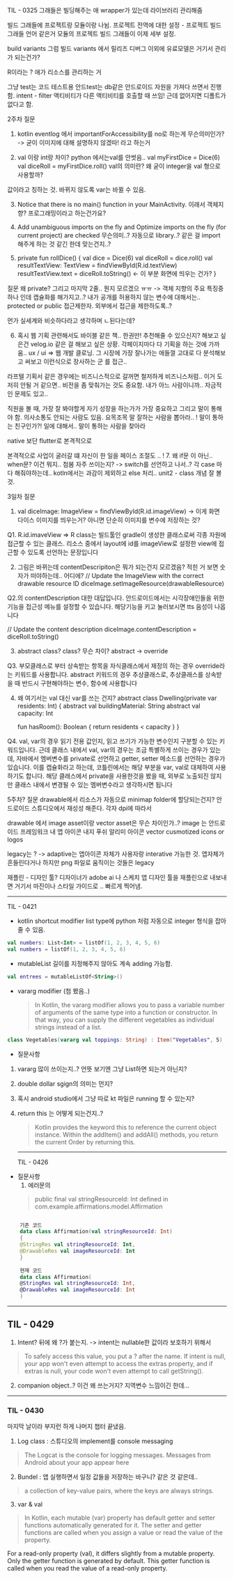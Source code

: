 TIL - 0325
그래들은 빌딩해주는 애
wrapper가 있는데 라이브러리 관리해줌

빌드 그래들에 프로젝트랑 모듈이랑 나뉨.
프로젝트 전역에 대한 설정 - 프로젝트 빌드 그래들 언어 같은거
모듈의 프로젝트 빌드 그래들이 이제 세부 설정. 

build variants
그럼 빌드 variants 에서 릴리즈 디버그 이외에 유료모델은 거기서 관리가 되는건가?

R이라는 ? 애가 리소스를 관리하는 거

그냥 test는 코드 테스트용
안드test는 db같은 안드로이드 자원을 가져다 쓰면서 진행함.
intent - filter 액티비티가 다른 액티비티를 호출할 때 쓰임! 근데 없어지면 디폴트가 없다고 함.

2주차 질문
1. kotlin eventlog 에서 importantForAccessibility를 no로 하는게 무슨의미인가?
-> 굳이 이미지에 대해 설명하지 않겠따! 라고 하는거

2. val 이랑 int랑 차이? python 에서는val를 안썻음..
    val myFirstDice = Dice(6)
    val diceRoll = myFirstDice.roll()
    val의 의미란? 왜 굳이 integer을 val 형으로 사용할까?

값이라고 칭하는 것. 바뀌지 않도록 var는 바뀔 수 있음.

3. Notice that there is no main() function in your MainActivity. 이래서 객체지향? 프로그래밍이라고 하는건가요?

4. Add unambiguous imports on the fly and Optimize imports on the fly (for current project) are checked 무슨의미..?
자동으로 library..? 같은 걸 import 해주게 하는 것 같긴 한데 맞는건지..?

5. private fun rollDice() {
    val dice = Dice(6)
    val diceRoll = dice.roll()
    val resultTextView: TextView = findViewById(R.id.textView)
    resultTextView.text = diceRoll.toString() <- 이 부분 화면에 띄우는 건가? }

질문 왜 private? 그리고 마지막 2줄.. 뭔지 모르겠으 ㅠㅠ
-> 객체 지향의 주요 특징중 하나 인데 캡슐화를 해가지고..? 내가 공개를 허용하지 않는 변수에 대해서는.. protected or public 접근제한자. 외부에서 접근을 제한하도록..?

먼가 실세계와 비슷하다라고 생각하며 ㄴ된다는데?

6. 혹시 웹 기획 관련해서도 바이블 같은 책.. 한권만! 추천해줄 수 있으신지?
해보고 싶은건 velog.io 같은 걸 해보고 싶은 상황.
각페이지마다 다 기획을 하는 것에 가까움.. 
ux / ui => 웹 개발 클로닝.
그 시장에 가장 잘나가는 애들껄 고대로 다 분석해보고 써보고 이런식으로 장사하는 군 를 접근.. 

라프텔 기획서 같은 경우에는 비즈니스적으로 갈꺼면 철저하게 비즈니스처럼.. 이거 도저히 안될 거 같으면.. 
비전을 좀 맞춰가는 것도 중요함. 내가 아느 사람이니까.. 자금적인 문제도 있고.. 

직원을 볼 때, 가장 잘 봐야할게 자기 성장을 하는가가 가장 중요하고 그리고 말이 통해야 함.
의사소통도 안되는 사람도 있음. 요목조목 말 잘하는 사람을 뽑아라.. !
말이 통하는 친구인가?! 일에 대해서.. 말이 통하는 사람을 찾아라

native 보단 flutter로 본격적으로 

본격적으로 사업이 굴러갈 떄 자신이 한 일을  페이스 조절도 .. ! 
7. 왜 if문 이 아닌.. when문? 이건 뭐지.. 첨봄 자주 쓰이는지?
-> switch를 선언하고 나서..? 각 case 마다 해줘야하는데.. 
kotln에서는 과감이 제외하고 else 처리.. 
unit2 - class 개념 잘 볼 것.

3일차 질문
1. val diceImage: ImageView = findViewById(R.id.imageView) -> 이게 화면 다이스 이미지를 띄우는거? 아니면 
단순히 이미지를 변수에 저장하는 것?

Q1. R.id.imaveView => R class는 빌드툴인 gradle이 생성한 클래스로써 각종 자원에 접근할 수 있는 클래스. 리소스 중에서 layout에 id를 imageView로 설정한 view에 접근할 수 있도록 선언하는 문장입니다

2. 그림은 바뀌는데 contentDescripiton은 뭐가 되는건지 모르겠음? 적힌 거 보면 숫자가 떠야하는데.. 어디에?
// Update the ImageView with the correct drawable resource ID
diceImage.setImageResource(drawableResource)

Q2.의 contentDescription 대한 대답입니다. 
안드로이드에서는 시각장애인들을 위한 기능을 접근성 메뉴를 설정할 수 있습니다. 해당기능을 키고 눌러보시면 tts 음성이 나옵니다

// Update the content description
diceImage.contentDescription = diceRoll.toString()

3. abstract class? class? 무슨 차이? abstract -> override

Q3. 부모클래스로 부터 상속받는 항목을 자식클래스에서 재정의 하는 경우 override라는 키워드를 사용합니다. 
abstract 키워드의 경우 추상클래스로, 추상클래스를 상속받을 때 반드시 구현해야하는 변수, 함수에 사용합니다

4. 왜 여기서는 val 대신 var를 쓰는 건지? 
abstract class Dwelling(private var residents: Int) {
    abstract val buildingMaterial: String
    abstract val capacity: Int
       
    fun hasRoom(): Boolean {
       return residents < capacity
   }
}

Q4. val, var의 경우 읽기 전용 값인지, 읽고 쓰기가 가능한 변수인지 구분할 수 있는 키워드입니다. 
근데 클래스 내에서 val, var의 경우는 조금 특별하게 쓰이는 경우가 있는데, 자바에서 멤버변수를 private로 선언하고 getter, setter 메소드를 선언하는 경우가 있습니다. 
이를 캡슐화라고 하는데, 코틀린에서는 해당 부분을 var, val로 대체하여 사용하기도 합니다. 
해당 클래스에서 private을 사용한것을 봤을 때, 외부로 노출되진 않지만 클래스 내에서 변경될 수 있는 멤버변수라고 생각하시면 됩니다

5주차? 질문
drawable에서
리소스가 자동으로 minimap folder에 할당되는건지?
안드로이드 스튜디오에서 재성성 해준다. 각자 dpi에 따라서

drawable 에서 image asset이랑 vector asset은 무슨 차이인가..?
image 는 안드로이드 프레임워크 내 앱 아이콘 내지 푸쉬 알리미 아이콘
vector cusmotized icons or logos

legacy는 ? -> adaptive는 앱아이콘 자체가 사용자랑 interative 가능한 것. 앱자체가 흔들린다거나 하지만 png 파일로 움직이는 것들은 legacy

재플린 - 디자인 툴? 디자이너가 adobe ai 나 스케치 앱 디자인 툴을 
재플린으로 내보내면 거기서 마진이나 스타일 가이드로 .. 빠르게 찍어냄.

___

TIL - 0421
* kotlin shortcut modifier
    list type에 python 처럼 자동으로 integer 형식을 잡아줄 수 있음.
``` kotlin
val numbers: List<Int> = listOf(1, 2, 3, 4, 5, 6)
val numbers = listOf(1, 2, 3, 4, 5, 6)
```

* mutableList 
    길이를 지정해주지 않아도 계속 adding 가능함.
``` kotlin
val entrees = mutableListOf<String>()
```

* vararg modifier (첨 봤음..)
    > In Kotlin, the vararg modifier allows you to pass a variable number of arguments of the same type into a function or constructor. In that way, you can supply the different vegetables as individual strings instead of a list.

``` kotlin 
class Vegetables(vararg val toppings: String) : Item("Vegetables", 5)
```

* 질문사항
1. vararg 많이 쓰이는지..? 언뜻 보기엔 그냥 List<string>하면 되는거 아닌지?

2. double dollar sgign의 의미는 먼지?

3. 혹시 android studio에서 그냥 따로 kt 파일은 running 할 수 있는지?

4. return this 는 어떻게 되는건지..?
    > Kotlin provides the keyword this to reference the current object instance. Within the addItem() and addAll() methods, you return the current Order by returning this.

    ___

    TIL - 0426
* 질문사항  
    1. 에러문의
    > public final val stringResourceId: Int defined in com.example.affirmations.model.Affirmation


``` kotlin 

    기존 코드
    data class Affirmation(val stringResourceId: Int)
    {
    @StringRes val stringResourceId: Int,
    @DrawableRes val imageResourceId: Int
    }
    
    현재 코드
    data class Affirmation(
    @StringRes val stringResourceId: Int,
    @DrawableRes val imageResourceId: Int
    )

```
___

##  TIL - 0429
1. Intent? 뒤에 왜 ?가 붙는지. -> intent는 nullable한 값이라 보호하기 위해서
 > To safely access this value, you put a ? after the name. If intent is null, your app won't even attempt to access the extras property, and if extras is null, your code won't even attempt to call getString().
 
2. companion object..? 이건 왜 쓰는거지? 지역변수 느낌이긴 한데...

___

### TIL - 0430

마지막 날이라 부지런 하게 나머지 챕터 끝냈음.

1. Log class : 스튜디오의 implement를 console messaging
> The Logcat is the console for logging messages. Messages from Android about your app appear here

2. Bundel : 앱 실행하면서 일정 값들을 저장하는 바구니? 같은 것 같은데..
> a collection of key-value pairs, where the keys are always strings.

3. var & val
> In Kotlin, each mutable (var) property has default getter and setter functions automatically generated for it. The setter and getter functions are called when you assign a value or read the value of the property.

For a read-only property (val), it differs slightly from a mutable property. Only the getter function is generated by default. This getter function is called when you read the value of a read-only property.